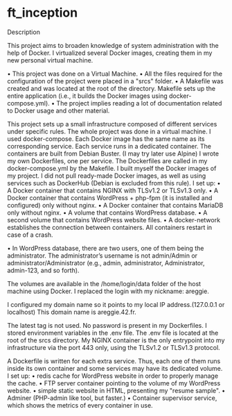 # ft_inception

Description

This project aims to broaden knowledge of system administration with the help of Docker. 
I virtualized several Docker images, creating them in my new personal virtual machine.


• This project was done on a Virtual Machine.
• All the files required for the configuration of the project were placed in a "srcs"
folder.
• A Makefile was created and was located at the root of the directory. Makefile sets up the entire application (i.e., it builds the Docker images using
docker-compose.yml).
• The project implies reading a lot of documentation related to Docker usage and other material.


This project sets up a small infrastructure composed of different
services under specific rules. The whole project was done in a virtual machine. I used docker-compose.
Each Docker image has the same name as its corresponding service.
Each service runs in a dedicated container.
The containers are built from Debian Buster. (I may try later use Alpine)
I wrote my own Dockerfiles, one per service. The Dockerfiles are called in my docker-compose.yml by the Makefile.
I built myself the Docker images of my project. I did not pull ready-made Docker images, as well as using services such as DockerHub
(Debian is excluded from this rule).
I set up:
• A Docker container that contains NGINX with TLSv1.2 or TLSv1.3 only.
• A Docker container that contains WordPress + php-fpm (it is installed and
configured) only without nginx.
• A Docker container that contains MariaDB only without nginx.
• A volume that contains WordPress database.
• A second volume that contains WordPress website files.
• A docker-network establishes the connection between containers.
All containers restart in case of a crash.

• In WordPress database, there are two users, one of them being the administrator. The administrator’s username is not admin/Admin or administrator/Administrator (e.g., admin, administrator, Administrator, admin-123, and
so forth).

The volumes are available in the /home/login/data folder of the
host machine using Docker. I replaced the login
with my nickname: areggie.

I configured my domain name so it points to my local IP address.(127.0.0.1 or localhost)
This domain name is areggie.42.fr. 


The latest tag is not used.
No password is present in my Dockerfiles.
I stored environment variables in the .env file. The .env file is located at the root
of the srcs directory.
My NGINX container is the only entrypoint into my infrastructure via the port 443 only, using the TLSv1.2 or TLSv1.3 protocol.

A Dockerfile is written for each extra service. Thus, each one of them runs
inside its own container and some services may have its dedicated volume.
I set up:
• redis cache for WordPress website in order to properly manage the
cache.
• FTP server container pointing to the volume of my WordPress website.
• simple static website in HTML,  presenting my "resume sample".
• Adminer (PHP-admin like tool, but faster.)
• Container supervisor service,  which shows the metrics of every container in use.


